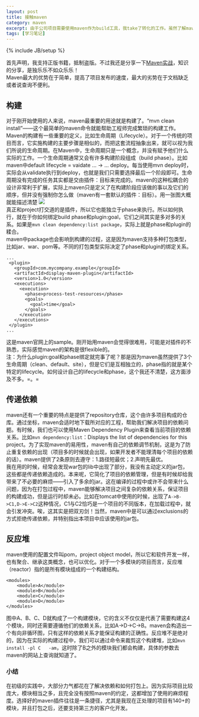 ```yaml
---
layout: post
title: 接触maven
category: maven
excerpt: 由于公司项目需要使用maven作为build工具，我take了转化的工作。虽然了解maven，但鉴于项目的庞大以及诸多不符合maven规范的地方，所以转化起来也很麻烦。
tags: [学习笔记]
---
```

{% include JB/setup %}

首先声明，我支持正版书籍，抵制盗版。不过我还是分享一下<a href="http://www.ppurl.com/2013/02/maven%e5%ae%9e%e6%88%98.html" title="据说是永久链接，各位看官自便">Maven实战</a>，知识的分享，是独乐乐不如众乐乐！  
Maven最大的优势在于简单，提高了项目发布的速度，最大的劣势在于文档缺乏或者说查询不便利。
##  构建
对于刚开始使用的人来说，maven最重要的用途就是构建了。“mvn clean install”——这个最简单的maven命令就能帮助工程师完成繁琐的构建工作。Maven的构建有一些重要的定义，比如生命周期（Lifecycle）。对于一个传统的项目而言，它实施构建的主要步骤是相似的，而把这套流程抽象出来，就可以视为我们所说的生命周期。在Maven中，生命周期只是一个概念，并没有赋予他们什么实际的工作。一个生命周期通常又会有许多构建阶段组成（build phase）。比如maven中default lifecycle = vaidate ... -> ... deploy。每当使用mvn deploy时，实际会从validate执行到deploy，也就是我们只需要选择最后一个阶段即可。生命周期没有完成的任务其实都是交由插件：目标来完成的。maven的这种松耦合的设计非常利于扩展，实际上maven只是定义了在构建阶段应该做的事以及它们的顺序，但并没有强制你怎么做（maven有一套默认的插件：目标）。用一张图大概就能描述清楚
<img src = "{{ ASSET_PATH }}/images/maven_01.jpg"/>  
真正和project打交道的是插件，所以它也能独立于phase来执行。所以如何执行，就在于你如何绑定build phase和plugin:goal，它们之间其实是多对多的关系。如果是`mvn clean dependency:list package`，实际上就是phase和plugin的糅合。  
maven中package也会影响到构建的过程，这是因为maven支持多种打包类型，比如jar、war、pom等。不同的打包类型实际决定了phase和plugin的绑定关系。    

	...
	 <plugin>
	   <groupId>com.mycompany.example</groupId>
	   <artifactId>display-maven-plugin</artifactId>
	   <version>1.0</version>
	   <executions>
	     <execution>
	       <phase>process-test-resources</phase>
	       <goals>
	         <goal>time</goal>
	       </goals>
	     </execution>
	   </executions>
	 </plugin>
	...
这是maven官网上的sample。刚开始用maven会觉得很难用，可能是对插件的不熟悉，实际感觉maven的架构是很flexible的。  
注：为什么plugin:goal和phase绑定就完事了呢？那是因为maven虽然提供了3个生命周期（clean、default、site），但是它们是互相独立的，phase指的就是某个特定的lifecycle。如何设计自己的lifecycle和phase，这个我还不清楚，这方面涉及不多。=。=
## 传递依赖
maven还有一个重要的特点是提供了repository仓库，这个由许多项目构成的仓库。通过坐标，maven会适时地下载所对应的工程，帮助我们解决项目的依赖问题。有时候，我们也可以使用Maven Dependency Plugin来查看当前项目的依赖关系。比如`mvn dependency:list`：Displays the list of dependencies for this project。为了实现maven的易用性，maven有自己的依赖调节机制，这是为了防止重复依赖的出现（项目多的时候就会出现，如果开发者不能理清每个项目的依赖的话）。maven提供了2条原则去遵守：1.路径短最优；2.声明先最优。  
我在用的时候，经常会发现war包的lib中出现了部分，我没有主动定义的jar包，这些都是传递依赖造成的。本来呢，它简化了项目的依赖管理，但是有时候却给我带来了不必要的麻烦——引入了多余的jar。这在编译的过程中或许不会带来什么问题，因为在打包过程中，maven能够解决项目之间复杂的依赖关系，保证项目的构建成功，但是运行时却未必。比如在tomcat中使用的时候，出现了`A->B->C1,D->E->C2`这种情况，C1与C2恰巧是一个项目的不同版本，在加载过程中，就会引发冲突。唉，这其实是把双刃剑！当然，maven中是可以通过exclusions的方式拒绝传递依赖，并特别指出本项目中应该使用的jar包。
## 反应堆
maven使用的配置文件叫pom，project object model，所以它和软件开发一样，也有聚合、继承这类概念，也可以优化。对于一个多模块的项目而言，反应堆（reactor）指的是所有模块组成的一个构建结构。

	<modules>
		<module>A</module>
		<module>B</module>
		<module>C</module>
		<module>D</module>
	</modules>
图中A、B、C、D就构成了一个构建模块，它的含义不仅仅是代表了需要构建这4个模块，同时还需要遵循他们的依赖关系，比如A->D->C->B。maven会构造出一个有向非循环图，只有这样的依赖关系才能保证构建的正确性。反应堆不是绝对的，因为在实际的构建过程中，我们可以通过命令来裁剪这个构建堆，比如`mvn install -pl C 	-am`，这时除了B之外的模块我们都会构建，具体的参数去maven的网站上查询就知道了。
### 小结
在初级的实践中，大部分力气都花在了解决依赖和如何打包上。因为实际项目比较庞大，模块相当之多，且完全没有按照maven的约定，这都增加了使用的麻烦程度。选择好的maven插件往往是一条捷径，尤其是我现在正处理的项目有140+的模块，并且打包之后，还要支持第三方的客户化开发。